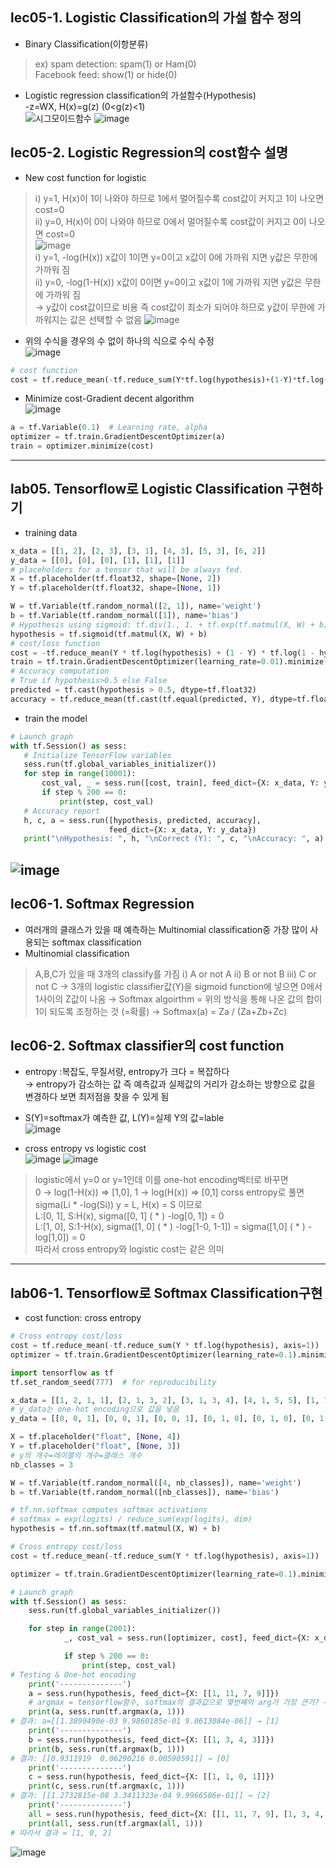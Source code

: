 ## lec05-1. Logistic Classification의 가설 함수 정의
- Binary Classification(이항분류)
> ex) spam detection: spam(1) or Ham(0)  
>  Facebook feed: show(1) or hide(0)
- Logistic regression classification의 가설함수(Hypothesis)  
  -z=WX, H(x)=g(z) (0<g(z)<1)  
![시그모이드함수](https://mblogthumb-phinf.pstatic.net/20160426_162/cattree_studio_1461614301227SqDwM_PNG/SigmoidGraph.png?type=w800)
![image](https://user-images.githubusercontent.com/54131109/74749379-6c6b1b80-52ad-11ea-8fc6-dc528cd7f652.png)  
## lec05-2. Logistic Regression의 cost함수 설명  
- New cost function for logistic  
> ⅰ) y=1, H(x)이 1이 나와야 하므로 1에서 멀어질수록 cost값이 커지고 1이 나오면 cost=0  
> ⅱ) y=0, H(x)이 0이 나와야 하므로 0에서 멀어질수록 cost값이 커지고 0이 나오면 cost=0  
![image](https://user-images.githubusercontent.com/54131109/74749942-46924680-52ae-11ea-8489-a44c0af8e06f.png)  
> ⅰ) y=1, -log(H(x)) x값이 1이면 y=0이고 x값이 0에 가까워 지면 y값은 무한에 가까워 짐  
> ⅱ) y=0, -log(1-H(x)) x값이 0이면 y=0이고 x값이 1에 가까워 지면 y값은 무한에 가까워 짐  
> → y값이 cost값이므로 비용 즉 cost값이 최소가 되어야 하므로 y값이 무한에 가까워지는 값은 선택할 수 없음
![image](https://user-images.githubusercontent.com/54131109/74914384-b2d38e00-5405-11ea-90e8-25da554d6c68.png)
- 위의 수식을 경우의 수 없이 하나의 식으로 수식 수정  
![image](https://user-images.githubusercontent.com/54131109/74750815-b05f2000-52af-11ea-845d-c8536f26cfe2.png)  
```python
# cost function
cost = tf.reduce_mean(-tf.reduce_sum(Y*tf.log(hypothesis)+(1-Y)*tf.log(1-hypothesis)))
```
- Minimize cost-Gradient decent algorithm  
![image](https://user-images.githubusercontent.com/54131109/74751724-097b8380-52b1-11ea-9ec1-ed3048a11aef.png)
```python
a = tf.Variable(0.1)  # Learning rate, alpha
optimizer = tf.train.GradientDescentOptimizer(a)
train = optimizer.minimize(cost)
```
------------------------------------------------
## lab05. Tensorflow로 Logistic Classification 구현하기
- training data
```python
x_data = [[1, 2], [2, 3], [3, 1], [4, 3], [5, 3], [6, 2]]
y_data = [[0], [0], [0], [1], [1], [1]]
# placeholders for a tensor that will be always fed.
X = tf.placeholder(tf.float32, shape=[None, 2])
Y = tf.placeholder(tf.float32, shape=[None, 1])
```
```python
W = tf.Variable(tf.random_normal([2, 1]), name='weight')
b = tf.Variable(tf.random_normal([1]), name='bias')
# Hypothesis using sigmoid: tf.div(1., 1. + tf.exp(tf.matmul(X, W) + b))
hypothesis = tf.sigmoid(tf.matmul(X, W) + b)
# cost/loss function
cost = -tf.reduce_mean(Y * tf.log(hypothesis) + (1 - Y) * tf.log(1 - hypothesis))
train = tf.train.GradientDescentOptimizer(learning_rate=0.01).minimize(cost)
# Accuracy computation
# True if hypothesis>0.5 else False
predicted = tf.cast(hypothesis > 0.5, dtype=tf.float32)
accuracy = tf.reduce_mean(tf.cast(tf.equal(predicted, Y), dtype=tf.float32))
```
- train the model
```python
# Launch graph
with tf.Session() as sess:
   # Initialize TensorFlow variables
   sess.run(tf.global_variables_initializer())
   for step in range(10001):
       cost_val, _ = sess.run([cost, train], feed_dict={X: x_data, Y: y_data})
       if step % 200 == 0:
           print(step, cost_val)
   # Accuracy report
   h, c, a = sess.run([hypothesis, predicted, accuracy],
                      feed_dict={X: x_data, Y: y_data})
   print("\nHypothesis: ", h, "\nCorrect (Y): ", c, "\nAccuracy: ", a)
```
![image](https://user-images.githubusercontent.com/54131109/77317550-c3518e00-6d4e-11ea-9015-2b43f7b09147.png)
---------------------------------------------------------------------
## lec06-1. Softmax Regression
- 여러개의 클래스가 있을 때 예측하는 Multinomial classification중 가장 많이 사용되는 softmax classification
- Multinomial classification
> A,B,C가 있을 때 3개의 classify를 가짐
> ⅰ) A or not A
> ⅱ) B or not B
> ⅲ) C or not C
> → 3개의 logistic classifier값(Y)을 sigmoid function에 넣으면 0에서 1사이의 Z값이 나옴 
 → Softmax algoirthm = 위의 방식을 통해 나온 값의 합이 1이 되도록 조정하는 것 (=확률)
 → Softmax(a) = Za / (Za+Zb+Zc)
 
## lec06-2. Softmax classifier의 cost function
- entropy :복잡도, 무질서량, entropy가 크다 = 복잡하다  
  → entropy가 감소하는 값 즉 예측값과 실제값의 거리가 감소하는 방향으로 값을 변경하다 보면 최저점을 찾을 수 있게 됨  
- S(Y)=softmax가 예측한 값, L(Y)=실제 Y의 값=lable  
![image](https://user-images.githubusercontent.com/54131109/74914960-badffd80-5406-11ea-885d-cc8da3595ec7.png)

- cross entropy vs logistic cost  
![image](https://user-images.githubusercontent.com/54131109/74915331-612c0300-5407-11ea-9d99-797af1ded3b9.png)
![image](https://user-images.githubusercontent.com/54131109/74915162-14e0c300-5407-11ea-9289-325ed3c76db4.png)
> logistic에서 y=0 or y=1인데 이를 one-hot encoding벡터로 바꾸면   
> 0 → log(1-H(x)) => [1,0], 1 → log(H(x)) => [0,1]
> corss entropy로 풀면 sigma(Li * -log(Si)) y = L, H(x) = S 이므로  
> L:[0, 1], S:H(x), sigma([0, 1] ( * ) -log[0, 1]) = 0  
> L:[1, 0], S:1-H(x), sigma([1, 0] ( * ) -log[1-0, 1-1]) = sigma([1,0] ( * ) -log[1,0]) = 0  
> 따라서 cross entropy와 logistic cost는 같은 의미
------------------------------------------------
## lab06-1. Tensorflow로 Softmax Classification구현
- cost function: cross entropy
```python
# Cross entropy cost/loss
cost = tf.reduce_mean(-tf.reduce_sum(Y * tf.log(hypothesis), axis=1))
optimizer = tf.train.GradientDescentOptimizer(learning_rate=0.1).minimize(cost)
```
```python
import tensorflow as tf
tf.set_random_seed(777)  # for reproducibility

x_data = [[1, 2, 1, 1], [2, 1, 3, 2], [3, 1, 3, 4], [4, 1, 5, 5], [1, 7, 5, 5], [1, 2, 5, 6], [1, 6, 6, 6], [1, 7, 7, 7]]
# y_data는 one-hot encoding으로 값을 넣음
y_data = [[0, 0, 1], [0, 0, 1], [0, 0, 1], [0, 1, 0], [0, 1, 0], [0, 1, 0], [1, 0, 0], [1, 0, 0]]

X = tf.placeholder("float", [None, 4])
Y = tf.placeholder("float", [None, 3])
# y의 개수=레이블의 개수=클래스 개수
nb_classes = 3

W = tf.Variable(tf.random_normal([4, nb_classes]), name='weight')
b = tf.Variable(tf.random_normal([nb_classes]), name='bias')

# tf.nn.softmax computes softmax activations
# softmax = exp(logits) / reduce_sum(exp(logits), dim)
hypothesis = tf.nn.softmax(tf.matmul(X, W) + b)

# Cross entropy cost/loss
cost = tf.reduce_mean(-tf.reduce_sum(Y * tf.log(hypothesis), axis=1))

optimizer = tf.train.GradientDescentOptimizer(learning_rate=0.1).minimize(cost)

# Launch graph
with tf.Session() as sess:
    sess.run(tf.global_variables_initializer())

    for step in range(2001):
            _, cost_val = sess.run([optimizer, cost], feed_dict={X: x_data, Y: y_data})

            if step % 200 == 0:
                print(step, cost_val)
# Testing & One-hot encoding
    print('--------------')
    a = sess.run(hypothesis, feed_dict={X: [[1, 11, 7, 9]]})
    # argmax = tensorflow함수, softmax의 결과값으로 몇번째의 arg가 가장 큰가? → 1로 반환
    print(a, sess.run(tf.argmax(a, 1)))
# 결과: a=[[1.3890490e-03 9.9860185e-01 9.0613084e-06]] → [1]
    print('--------------')
    b = sess.run(hypothesis, feed_dict={X: [[1, 3, 4, 3]]})
    print(b, sess.run(tf.argmax(b, 1)))
# 결과: [[0.9311919  0.06290216 0.00590591]] → [0]
    print('--------------')
    c = sess.run(hypothesis, feed_dict={X: [[1, 1, 0, 1]]})
    print(c, sess.run(tf.argmax(c, 1)))
# 결과: [[1.2732815e-08 3.3411323e-04 9.9966586e-01]] → [2]
    print('--------------')
    all = sess.run(hypothesis, feed_dict={X: [[1, 11, 7, 9], [1, 3, 4, 3], [1, 1, 0, 1]]})
    print(all, sess.run(tf.argmax(all, 1)))
# 따라서 결과 = [1, 0, 2]
``` 
![image](https://user-images.githubusercontent.com/54131109/75456015-56501000-59bd-11ea-9e29-0cdd58466786.png)
